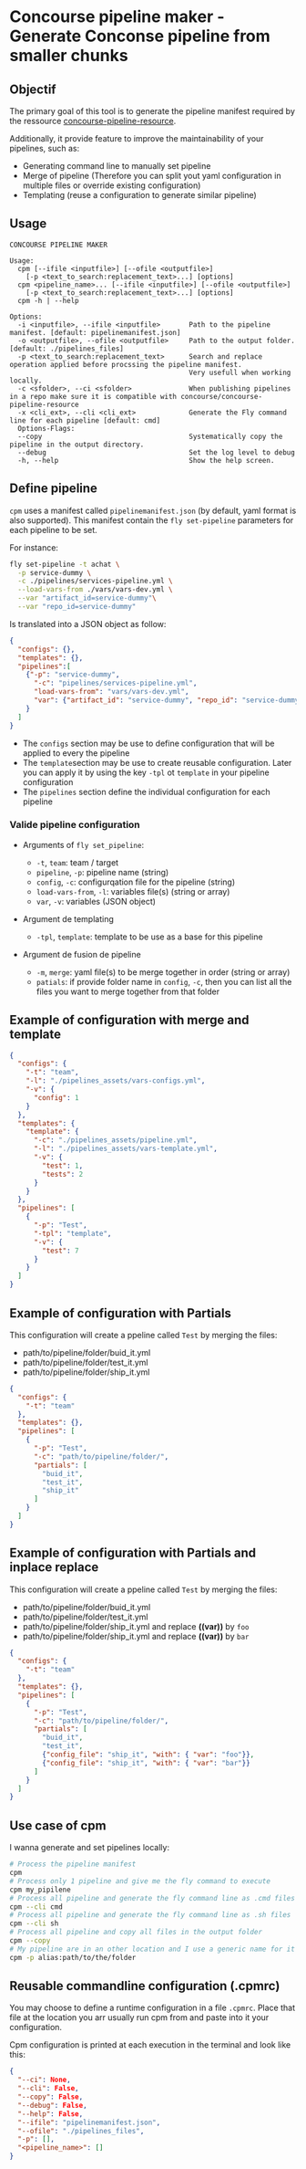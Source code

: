 Concourse pipeline maker - Generate Conconse pipeline from smaller chunks
===

## Objectif

The primary goal of this tool is to generate the pipeline manifest required by the ressource [concourse-pipeline-resource](https://github.com/concourse/concourse-pipeline-resource).

Additionally, it provide feature to improve the maintainability of your pipelines, such as:
  * Generating command line to manually set pipeline
  * Merge of pipeline (Therefore you can split yout yaml configuration in multiple files or override existing configuration)
  * Templating (reuse a configuration to generate similar pipeline)

## Usage

```
CONCOURSE PIPELINE MAKER

Usage:
  cpm [--ifile <inputfile>] [--ofile <outputfile>]
    [-p <text_to_search:replacement_text>...] [options]
  cpm <pipeline_name>... [--ifile <inputfile>] [--ofile <outputfile>]
    [-p <text_to_search:replacement_text>...] [options]
  cpm -h | --help

Options:
  -i <inputfile>, --ifile <inputfile>       Path to the pipeline manifest. [default: pipelinemanifest.json]
  -o <outputfile>, --ofile <outputfile>     Path to the output folder. [default: ./pipelines_files]
  -p <text_to_search:replacement_text>      Search and replace operation applied before procssing the pipeline manifest.
                                            Very usefull when working locally.
  -c <sfolder>, --ci <sfolder>              When publishing pipelines in a repo make sure it is compatible with concourse/concourse-pipeline-resource
  -x <cli_ext>, --cli <cli_ext>             Generate the Fly command line for each pipeline [default: cmd]
  Options-Flags:
  --copy                                    Systematically copy the pipeline in the output directory.
  --debug                                   Set the log level to debug
  -h, --help                                Show the help screen.
```

## Define pipeline

`cpm` uses a manifest called `pipelinemanifest.json` (by default, yaml format is also supported). This manifest contain the `fly set-pipeline` parameters for each pipeline to be set.

For instance:

```sh
fly set-pipeline -t achat \
  -p service-dummy \
  -c ./pipelines/services-pipeline.yml \
  --load-vars-from ./vars/vars-dev.yml \
  --var "artifact_id=service-dummy"\
  --var "repo_id=service-dummy"
```

Is translated into a JSON object as follow:

```json
{
  "configs": {},
  "templates": {},
  "pipelines":[
    {"-p": "service-dummy",
      "-c": "pipelines/services-pipeline.yml",
      "load-vars-from": "vars/vars-dev.yml",
      "var": {"artifact_id": "service-dummy", "repo_id": "service-dummy"}
    }
  ]
}
```

* The `configs` section may be use to define configuration that will be applied to every the pipeline
* The `template`section may be use to create reusable configuration. Later you can apply it by using the key `-tpl` ot `template` in your pipeline configuration
* The `pipelines` section define the individual configuration for each pipeline

### Valide pipeline configuration

* Arguments of `fly set_pipeline`: 
  * `-t`, `team`: team / target
  * `pipeline`, `-p`: pipeline name (string)
  * `config`, `-c`: configurqation file for the pipeline (string)
  * `load-vars-from`, `-l`: variables file(s) (string or array)
  * `var`, `-v`: variables (JSON object)

* Argument de templating
    * `-tpl`, `template`: template to be use as a base for this pipeline

* Argument de fusion de pipeline
    * `-m`, `merge`: yaml file(s) to be merge together in order (string or array)
    * `patials`: if provide folder name in `config`, `-c`, then you can list all the files you want to merge together from that folder

## Example of configuration with merge and template

```json
{
  "configs": {
    "-t": "team",
    "-l": "./pipelines_assets/vars-configs.yml",
    "-v": {
      "config": 1
    }
  },
  "templates": {
    "template": {
      "-c": "./pipelines_assets/pipeline.yml",
      "-l": "./pipelines_assets/vars-template.yml",
      "-v": {
        "test": 1,
        "tests": 2
      }
    }
  },
  "pipelines": [
    {
      "-p": "Test",
      "-tpl": "template",
      "-v": {
        "test": 7
      }
    }
  ]
}
```

## Example of configuration with Partials

This configuration will create a ppeline called `Test` by merging the files:
  * path/to/pipeline/folder/buid_it.yml
  * path/to/pipeline/folder/test_it.yml
  * path/to/pipeline/folder/ship_it.yml

```json
{
  "configs": {
    "-t": "team"
  },
  "templates": {},
  "pipelines": [
    {
      "-p": "Test",
      "-c": "path/to/pipeline/folder/",
      "partials": [
        "buid_it",
        "test_it",
        "ship_it"
      ]
    }
  ]
}
```

## Example of configuration with Partials and inplace replace

This configuration will create a ppeline called `Test` by merging the files:
  * path/to/pipeline/folder/buid_it.yml
  * path/to/pipeline/folder/test_it.yml
  * path/to/pipeline/folder/ship_it.yml and replace **((var))** by `foo`
  * path/to/pipeline/folder/ship_it.yml and replace **((var))** by `bar`

```json
{
  "configs": {
    "-t": "team"
  },
  "templates": {},
  "pipelines": [
    {
      "-p": "Test",
      "-c": "path/to/pipeline/folder/",
      "partials": [
        "buid_it",
        "test_it",
        {"config_file": "ship_it", "with": { "var": "foo"}},
        {"config_file": "ship_it", "with": { "var": "bar"}}
      ]
    }
  ]
}
```

## Use case of cpm

I wanna generate and set pipelines locally:
```bash
# Process the pipeline manifest
cpm
# Process only 1 pipeline and give me the fly command to execute
cpm my_pipilene
# Process all pipeline and generate the fly command line as .cmd files
cpm --cli cmd
# Process all pipeline and generate the fly command line as .sh files
cpm --cli sh
# Process all pipeline and copy all files in the output folder
cpm --copy
# My pipeline are in an other location and I use a generic name for it
cpm -p alias:path/to/the/folder
```


## Reusable commandline configuration (.cpmrc)

You may choose to define a runtime configuration in a file `.cpmrc`. Place that file at the location you arr usually run cpm from and paste into it your configuration.

Cpm configuration is printed at each execution in the terminal and look like this:

```json
{
  "--ci": None,
  "--cli": False,
  "--copy": False,
  "--debug": False,
  "--help": False,
  "--ifile": "pipelinemanifest.json",
  "--ofile": "./pipelines_files",
  "-p": [],
  "<pipeline_name>": []
}
```